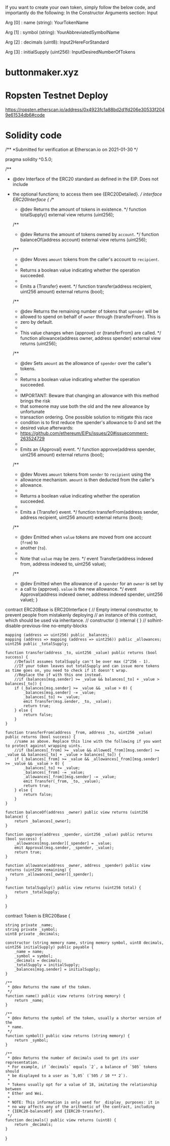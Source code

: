 
If you want to create your own token, simply follow the below code, and importantly do the following:
In the Constructor Arguments section: Input


Arg [0] : name (string): YourTokenName

Arg [1] : symbol (string): YourAbbreviatedSymbolName

Arg [2] : decimals (uint8): Input2HereForStandard 

Arg [3] : initialSupply (uint256): InputDesiredNumberOfTokens





# buttonmaker.xyz

# Ropsten Testnet Deploy

https://ropsten.etherscan.io/address/0x4923fc1a88bd2d1fd206e30533f2049e61534db6#code

# Solidity code

/**
 *Submitted for verification at Etherscan.io on 2021-01-30
*/

pragma solidity ^0.5.0;

/**
 * @dev Interface of the ERC20 standard as defined in the EIP. Does not include
 * the optional functions; to access them see {ERC20Detailed}.
 */
interface ERC20Interface {
    /**
     * @dev Returns the amount of tokens in existence.
     */
    function totalSupply() external view returns (uint256);

    /**
     * @dev Returns the amount of tokens owned by `account`.
     */
    function balanceOf(address account) external view returns (uint256);

    /**
     * @dev Moves `amount` tokens from the caller's account to `recipient`.
     *
     * Returns a boolean value indicating whether the operation succeeded.
     *
     * Emits a {Transfer} event.
     */
    function transfer(address recipient, uint256 amount) external returns (bool);

    /**
     * @dev Returns the remaining number of tokens that `spender` will be
     * allowed to spend on behalf of `owner` through {transferFrom}. This is
     * zero by default.
     *
     * This value changes when {approve} or {transferFrom} are called.
     */
    function allowance(address owner, address spender) external view returns (uint256);

    /**
     * @dev Sets `amount` as the allowance of `spender` over the caller's tokens.
     *
     * Returns a boolean value indicating whether the operation succeeded.
     *
     * IMPORTANT: Beware that changing an allowance with this method brings the risk
     * that someone may use both the old and the new allowance by unfortunate
     * transaction ordering. One possible solution to mitigate this race
     * condition is to first reduce the spender's allowance to 0 and set the
     * desired value afterwards:
     * https://github.com/ethereum/EIPs/issues/20#issuecomment-263524729
     *
     * Emits an {Approval} event.
     */
    function approve(address spender, uint256 amount) external returns (bool);

    /**
     * @dev Moves `amount` tokens from `sender` to `recipient` using the
     * allowance mechanism. `amount` is then deducted from the caller's
     * allowance.
     *
     * Returns a boolean value indicating whether the operation succeeded.
     *
     * Emits a {Transfer} event.
     */
    function transferFrom(address sender, address recipient, uint256 amount) external returns (bool);

    /**
     * @dev Emitted when `value` tokens are moved from one account (`from`) to
     * another (`to`).
     *
     * Note that `value` may be zero.
     */
    event Transfer(address indexed from, address indexed to, uint256 value);

    /**
     * @dev Emitted when the allowance of a `spender` for an `owner` is set by
     * a call to {approve}. `value` is the new allowance.
     */
    event Approval(address indexed owner, address indexed spender, uint256 value);
}

contract ERC20Base is ERC20Interface {
    // Empty internal constructor, to prevent people from mistakenly deploying
    // an instance of this contract, which should be used via inheritance.
    // constructor () internal { }
    // solhint-disable-previous-line no-empty-blocks

    mapping (address => uint256) public _balances;
    mapping (address => mapping (address => uint256)) public _allowances;
    uint256 public _totalSupply;

    function transfer(address _to, uint256 _value) public returns (bool success) {
        //Default assumes totalSupply can't be over max (2^256 - 1).
        //If your token leaves out totalSupply and can issue more tokens as time goes on, you need to check if it doesn't wrap.
        //Replace the if with this one instead.
        //if (balances[msg.sender] >= _value && balances[_to] + _value > balances[_to]) {
        if (_balances[msg.sender] >= _value && _value > 0) {
            _balances[msg.sender] -= _value;
            _balances[_to] += _value;
            emit Transfer(msg.sender, _to, _value);
            return true;
        } else { 
            return false;
        }
    }

    function transferFrom(address _from, address _to, uint256 _value) public returns (bool success) {
        //same as above. Replace this line with the following if you want to protect against wrapping uints.
        //if (balances[_from] >= _value && allowed[_from][msg.sender] >= _value && balances[_to] + _value > balances[_to]) {
        if (_balances[_from] >= _value && _allowances[_from][msg.sender] >= _value && _value > 0) {
            _balances[_to] += _value;
            _balances[_from] -= _value;
            _allowances[_from][msg.sender] -= _value;
            emit Transfer(_from, _to, _value);
            return true;
        } else {
            return false;
        }
    }

    function balanceOf(address _owner) public view returns (uint256 balance) {
        return _balances[_owner];
    }

    function approve(address _spender, uint256 _value) public returns (bool success) {
        _allowances[msg.sender][_spender] = _value;
        emit Approval(msg.sender, _spender, _value);
        return true;
    }

    function allowance(address _owner, address _spender) public view returns (uint256 remaining) {
      return _allowances[_owner][_spender];
    }
    
    function totalSupply() public view returns (uint256 total) {
        return _totalSupply;
    }
}

contract Token is ERC20Base {

    string private _name;
    string private _symbol;
    uint8 private _decimals;
    
    constructor (string memory name, string memory symbol, uint8 decimals, uint256 initialSupply) public payable {
        _name = name;
        _symbol = symbol;
        _decimals = decimals;
        _totalSupply = initialSupply;
        _balances[msg.sender] = initialSupply;
    }

    /**
     * @dev Returns the name of the token.
     */
    function name() public view returns (string memory) {
        return _name;
    }

    /**
     * @dev Returns the symbol of the token, usually a shorter version of the
     * name.
     */
    function symbol() public view returns (string memory) {
        return _symbol;
    }

    /**
     * @dev Returns the number of decimals used to get its user representation.
     * For example, if `decimals` equals `2`, a balance of `505` tokens should
     * be displayed to a user as `5,05` (`505 / 10 ** 2`).
     *
     * Tokens usually opt for a value of 18, imitating the relationship between
     * Ether and Wei.
     *
     * NOTE: This information is only used for _display_ purposes: it in
     * no way affects any of the arithmetic of the contract, including
     * {IERC20-balanceOf} and {IERC20-transfer}.
     */
    function decimals() public view returns (uint8) {
        return _decimals;
    }

}
